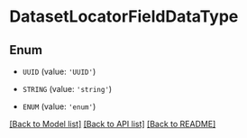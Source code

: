 # DatasetLocatorFieldDataType


## Enum

* `UUID` (value: `'UUID'`)

* `STRING` (value: `'string'`)

* `ENUM` (value: `'enum'`)

[[Back to Model list]](../README.md#documentation-for-models) [[Back to API list]](../README.md#documentation-for-api-endpoints) [[Back to README]](../README.md)



